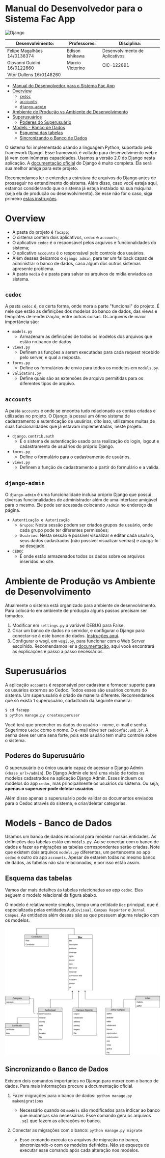 # Manual do Desenvolvedor para o Sistema Fac App
![Django](https://img.shields.io/badge/Django-v2.x-green.svg)

| Desenvolvimento:            | Professores:     | Disciplina:                    |
|-----------------------------|------------------|--------------------------------|
| Felipe Magalhães 14/0138374 | Edison Ishikawa  | Desenvolvimento de Aplicativos |
| Giovanni Guidini 16/0122660 | Marcio Victorino | CIC-122891                     |
| Vitor Dullens 16/0148260    |                  |                                |

- [Manual do Desenvolvedor para o Sistema Fac App](#manual-do-desenvolvedor-para-o-sistema-fac-app)
- [Overview](#overview)
    - [`cedoc`](#cedoc)
    - [`accounts`](#accounts)
    - [`django-admin`](#django-admin)
- [Ambiente de Produção vs Ambiente de Desenvolvimento](#ambiente-de-produ%C3%A7%C3%A3o-vs-ambiente-de-desenvolvimento)
- [Superusuários](#superusu%C3%A1rios)
    - [Poderes do Superusuário](#poderes-do-superusu%C3%A1rio)
- [Models - Banco de Dados](#models---banco-de-dados)
    - [Esquema das tabelas](#esquema-das-tabelas)
    - [Sincronizando o Banco de Dados](#sincronizando-o-banco-de-dados)

O sistema foi implementado usando a linguagem Python, suportado pelo framework Django. Esse framework é voltado para desenvolvimento web e já vem com inúmeras capacidades. Usamos a versão 2.0 do Django nesta aplicação. A [documentação oficial](https://docs.djangoproject.com/pt-br/2.0/) do Django é muito completa. Ela será sua melhor amiga para este projeto.

Recomendamos ler e entender a estrutura de arquivos do Django antes de prosseguir no entendimento do sistema. Além disso, caso você esteja aqui, estamos considerando que o sistema já esteja instalado na sua máquina (seja ela de produção ou desenvolvimento). Se esse não for o caso, siga primeiro [estas instruções](instructions.md).

# Overview

- A pasta do projeto é `facapp`;
- O sistema contém dois aplicativos, `cedoc` e `accounts`;
- O aplicativo `cedoc` é o responsável pelos arquivos e funcionalidades do sistema;
- O aplicativo `accounts` é o responsável pelo controle dos usuários.
- Além desses deixamos o `django admin`, para ter um fallback capaz de administrar o banco de dados, caso algum dos outros sistemas apresente problema.
- A pasta `media` é a pasta para salvar os arquivos de mídia enviados ao sistema.

## `cedoc`

A pasta `cedoc` é, de certa forma, onde mora a parte "funcional" do projeto. É nele que estão as definições dos modelos do banco de dados, das views e templates de renderização, entre outras coisas. Os arquivos de maior importância são:

- `models.py`
    - Armazenam as definições de todos os modelos dos arquivos que estão no banco de dados.
- `views.py`
    - Definem as funções a serem executadas para cada request recebido pelo server, e qual a resposta.
- `forms.py`
    - Define os formulários de envio para todos os modelos em `models.py`.
- `validators.py`
    - Define quais são as extensões de arquivo permitidas para os diferentes tipos de arquivo.

## `accounts`

A pasta `accounts` é onde se encontra tudo relacionado as contas criadas e utilizadas no projeto. O Django já possui um ótimo sistema de cadastramento e autenticação de usuários, dito isso, utilizamos muitas de suas funcionalidades que já estavam implementadas, neste projeto.

- `django.contrib.auth`
    - É o sistema de autenticação usado para realização do login, logout e cadastramento de usuários do próprio Django.
- `forms.py`
    - Define o formulário para o cadastramento de usuários.
- `views.py`
    - Definem a função de cadastramento a partir do formulário e a valida.

## `django-admin`

O `django-admin` é uma funcionalidade inclusa próprio Django que possui diversas funcionalidades de administrador além de uma interface amigável para o mesmo. Ele pode ser acessada colocando `/admin` no endereço da página.

- `Autenticação e Autorização`
    - `Grupos`: Nesta sessão podem ser criados grupos de usuário, onde cada grupo pode ter diferentes permissões;
    - `Usuários`: Nesta sessão é possível visualizar e editar cada usuário, seus dados cadastrados (não possível visualizar senhas) e apaga-lo se desejado.
- `CEDOC`
    - É onde estão armazenados todos os dados sobre os arquivos inseridos no site. 

# Ambiente de Produção vs Ambiente de Desenvolvimento

Atualmente o sistema está organizado para ambiente de desenvolvimento. Para colocá-lo em ambiente de produção alguns passos precisam ser tomados.

1. Modificar em `settings.py` a variável DEBUG para False.
2. Criar um banco de dados no servidor, e configurar o Django para conectar-se à este banco de dados. [Instruções aqui](django-postgresql.md).
3. Configurar o wsgi, em `wsgi.py`, para funcionar com o Web Server escolhido. Recomendamos ler a [documentação](https://docs.djangoproject.com/en/2.0/howto/deployment/wsgi/), aqui você encontrará as explicações e passo a passo necessários.

# Superusuários

A aplicação `accounts` é responsável por cadastrar e fornecer suporte para os usuários externos ao Cedoc. Todos esses são usuários comuns do sistema. Um superusuário é criado de maneira diferente. Recomendamos que só exista 1 superusuário, cadastrado da seguinte maneira:

```bash
$ cd facapp
$ python manage.py createsuperuser
```

Você terá que preencher os dados do usuário - nome, e-mail e senha. Sugerimos `Cedoc` como o nome. O e-mail deve ser `cedoc@fac.unb.br`. A senha deve ser uma sena forte, pois este usuário tem muito controle sobre o sistema.

## Poderes do Superusuário

O superusuário é o único usuário capaz de acessar o Django Admin (`<base_url>/admin`). Do Django Admin ele terá uma visão de todos os modelos cadastrados na aplicação Django Admin. Esses incluem os modelos do app `cedoc`, mas principalmente os usuários do sistema. Ou seja, **apenas o superuser pode deletar usuários**.

Além disso apenas o superusuário pode validar os documentos enviados para o Cedoc através do sistema, e criar/deletar categorias.

# Models - Banco de Dados

Usamos um banco de dados relacional para modelar nossas entidades. As definições das tabelas estão em `models.py`. Ao se conectar com o banco de dados e fazer as migrações as tabelas correspondentes serão criadas. Note que existem dois arquivos `models.py` diferentes, um pertencente ao app `cedoc` e outro do app `accounts`. Apesar de estarem todas no mesmo banco de dados, as tabelas não são relacionadas, e por isso estão assim.

## Esquema das tabelas

Vamos dar mais detalhes às tabelas relacionadas ao app `cedoc`. Elas seguem o modelo relacional da figura abaixo.

O modelo é relativamente simples, tempo uma entidade `Doc` principal, que é especializada pelas entidades `Audiovisual`, `Campus Repórter` e `Jornal Campus`. As entidades além dessas são as que possuem alguma relação com os modelos. 

![Modelo Relacional](assets/models.png)

## Sincronizando o Banco de Dados

Existem dois comandos importantes no Django para mexer com o banco de dados. Para mais informações procure a documentação oficial.

1. Fazer migrações para o banco de dados: `python manage.py makemigrations`
    - Necessário quando os `models` são modificados para indicar ao banco que mudanças são necessárias. Esse comando gera os arquivos `.sql` que fazem as alterações no banco.

2. Conectar as migrações com o banco: `python manage.py migrate` 
    - Esse comando executa os arquivos de migração no banco, sincronizando-o com os modelos definidos. Não se esqueça de executar esse comando após cada alteração nos modelos.
